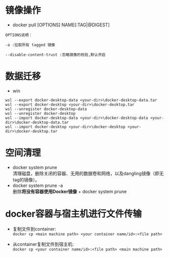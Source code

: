 # 镜像操作

- docker pull [OPTIONS] NAME[:TAG|@DIGEST]
```
OPTIONS说明：

-a :拉取所有 tagged 镜像

--disable-content-trust :忽略镜像的校验,默认开启
```

# 数据迁移

- win
```
wsl --export docker-desktop-data <your-dir>\docker-desktop-data.tar
wsl --export docker-desktop <your-dir>\docker-desktop.tar
wsl --unregister docker-desktop-data
wsl --unregister docker-desktop
wsl --import docker-desktop-data <your-dir>\docker-desktop-data <your-dir>\docker-desktop-data.tar
wsl --import docker-desktop <your-dir>\docker-desktop <your-dir>\docker-desktop.tar
```
# 空间清理
- docker system prune          
    清理磁盘，删除关闭的容器、无用的数据卷和网络，以及dangling镜像（即无tag的镜像）。
- docker system prune -a       
    删除**将没有容器使用Docker镜像** + docker system prune

# docker容器与宿主机进行文件传输 

- 复制文件到container:       
`docker cp <main machine path> <your container name/id>:<file path>`

- 从container复制文件到宿主机:    
`docker cp <your container name/id>:<file path> <main machine path>`
